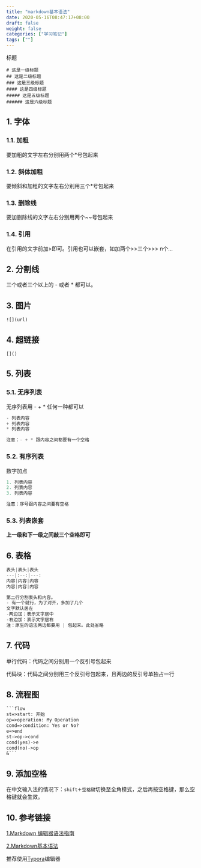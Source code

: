 ```yaml
---
title: "markdown基本语法"
date: 2020-05-16T08:47:17+08:00
draft: false
weight: false
categories: ["学习笔记"]
tags: [""]
---
```


 标题

```
# 这是一级标题
## 这是二级标题
### 这是三级标题
#### 这是四级标题
##### 这是五级标题
###### 这是六级标题

```

## 1. 字体

<!-- more-->

### 1.1. 加粗

要加粗的文字左右分别用两个*号包起来

### 1.2. 斜体加粗

要倾斜和加粗的文字左右分别用三个*号包起来

### 1.3. 删除线

要加删除线的文字左右分别用两个~~号包起来

### 1.4. 引用

在引用的文字前加>即可。引用也可以嵌套，如加两个>>三个>>>
n个...

## 2. 分割线

三个或者三个以上的 - 或者 * 都可以。

## 3. 图片

`![](url)`

## 4. 超链接

`[]()`

## 5. 列表

### 5.1. 无序列表

无序列表用 - + * 任何一种都可以

```java
- 列表内容
+ 列表内容
* 列表内容

注意：- + * 跟内容之间都要有一个空格
```

### 5.2. 有序列表

数字加点

```python
1. 列表内容
2. 列表内容
3. 列表内容

注意：序号跟内容之间要有空格

```

### 5.3. 列表嵌套

**上一级和下一级之间敲三个空格即可**

## 6. 表格

```js
表头|表头|表头
---|:--:|---:
内容|内容|内容
内容|内容|内容

第二行分割表头和内容。
- 有一个就行，为了对齐，多加了几个
文字默认居左
-两边加：表示文字居中
-右边加：表示文字居右
注：原生的语法两边都要用 | 包起来。此处省略

```

## 7. 代码

单行代码：代码之间分别用一个反引号包起来

代码块：代码之间分别用三个反引号包起来，且两边的反引号单独占一行

## 8. 流程图

```markdown
​```flow
st=>start: 开始
op=>operation: My Operation
cond=>condition: Yes or No?
e=>end
st->op->cond
cond(yes)->e
cond(no)->op
&```

```

## 9. 添加空格

在中文输入法的情况下：`shift＋空格键`切换至全角模式，之后再按空格键，那么空格键就会生效。

## 10. 参考链接

[1.Markdown 编辑器语法指南](https://segmentfault.com/markdown#articleHeader13)

[2.Markdown基本语法](https://www.jianshu.com/p/191d1e21f7ed)

推荐使用[Typora](https://typora.io/)编辑器